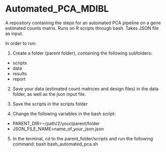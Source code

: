 # Automated_PCA_MDIBL
A repository containing the steps for an automated PCA pipeline on a gene estimated counts matrix. Runs on R scripts through bash. Takes JSON file as input.

In order to run:

1. Create a folder (parent folder), containing the following subfolders:
- scripts
- data
- results
- report

2. Save your data (estimated count matrices and design files) in the data folder, as well as the json input file.

3. Save the scripts in the scripts folder

4. Change the following variables in the bash script:
  - PARENT_DIR=~/path/2/your/parent/folder
  - JSON_FILE_NAME=name_of_your_json.json
  
 5. In the terminal, cd to the parent_folder/scripts and run the following command:
 bash bash_automated_pca.sh
